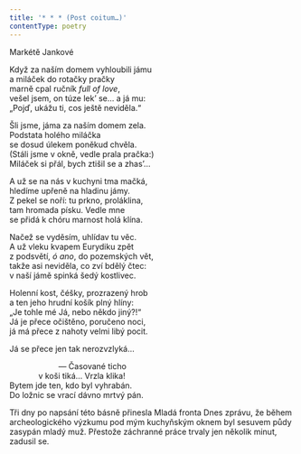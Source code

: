 ```yaml
---
title: '* * * (Post coitum…)'
contentType: poetry
---
```


<section>

Markétě Jankové

Když za naším domem vyhloubili jámu  
a miláček do rotačky pračky  
marně cpal ručník _full of love_,  
vešel jsem, on túze lek’ se… a já mu:  
„Pojď, ukážu ti, cos ještě neviděla.“

Šli jsme, jáma za naším domem zela.  
Podstata holého miláčka  
se dosud úlekem poněkud chvěla.  
(Stáli jsme v okně, vedle prala pračka:)  
Miláček si přál, bych ztišil se a zhas’…

A už se na nás v kuchyni tma mačká,  
hledíme upřeně na hladinu jámy.  
Z pekel se noří: tu prkno, proláklina,  
tam hromada písku. Vedle mne  
se přidá k chóru marnost holá klína.

Načež se vyděsím, uhlídav tu věc.  
A už vleku kvapem Eurydiku zpět  
z podsvětí, _ó ano_, do pozemských vět,  
takže asi neviděla, co zví bdělý čtec:  
v naší jámě spinká šedý kostlivec.

Holenní kost, čéšky, prozrazený hrob  
a ten jeho hrudní košík plný hlíny:  
„Je tohle mé Já, nebo někdo jiný?!“  
Já je přece očištěno, poručeno noci,  
já má přece z nahoty velmi libý pocit.

Já se přece jen tak nerozvzlyká…

                      — Časované ticho  
             v koši tiká… Vrzla klika!  
Bytem jde ten, kdo byl vyhrabán.  
Do ložnic se vrací dávno mrtvý pán.

Tři dny po napsání této básně přinesla Mladá fronta Dnes zprávu, že během archeologického výzkumu pod mým kuchyňským oknem byl sesuvem půdy zasypán mladý muž. Přestože záchranné práce trvaly jen několik minut, zadusil se.

</section>

